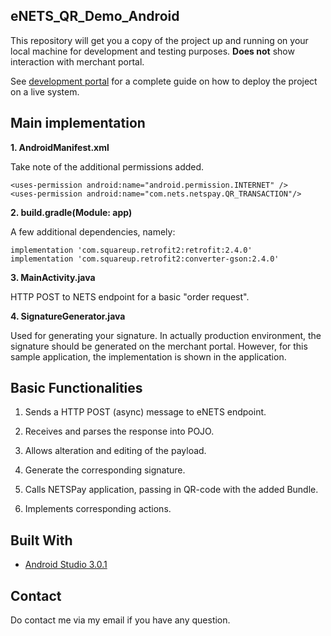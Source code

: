 ## eNETS_QR_Demo_Android
This repository will get you a copy of the project up and running on your local machine for development and testing purposes.
**Does not** show interaction with merchant portal.

See [development portal](https://api-developer.nets.com.sg/) for a complete guide on how to deploy the project on a live system.

## Main implementation
**1. AndroidManifest.xml**

Take note of the additional permissions added.
```
<uses-permission android:name="android.permission.INTERNET" />
<uses-permission android:name="com.nets.netspay.QR_TRANSACTION"/>
```
        
**2. build.gradle(Module: app)**

A few additional dependencies, namely:

```
implementation 'com.squareup.retrofit2:retrofit:2.4.0'
implementation 'com.squareup.retrofit2:converter-gson:2.4.0'
```         
**3. MainActivity.java**

HTTP POST to NETS endpoint for a basic "order request".

**4. SignatureGenerator.java**

Used for generating your signature. In actually production environment, the signature should be generated on the merchant portal. However, for this sample application, the implementation is shown in the application.

## Basic Functionalities
1. Sends a HTTP POST (async) message to eNETS endpoint.

2. Receives and parses the response into POJO.

3. Allows alteration and editing of the payload.

4. Generate the corresponding signature.

5. Calls NETSPay application, passing in QR-code with the added Bundle.

6. Implements corresponding actions.

## Built With

* [Android Studio 3.0.1](https://developer.android.com/studio/)

## Contact
Do contact me via my email if you have any question.
